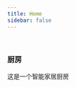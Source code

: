 ```yaml
---
title: Home
sidebar: false
---
```


<Carouseluse />
<br />
<sll />
<wohnraum />
<kueche>
<h3 slot="title">厨房</h3>
<p slot="text">这是一个智能家居厨房</p>

</kueche>
<wc-bad />
<krankenbett />




<footer>
  
</footer>